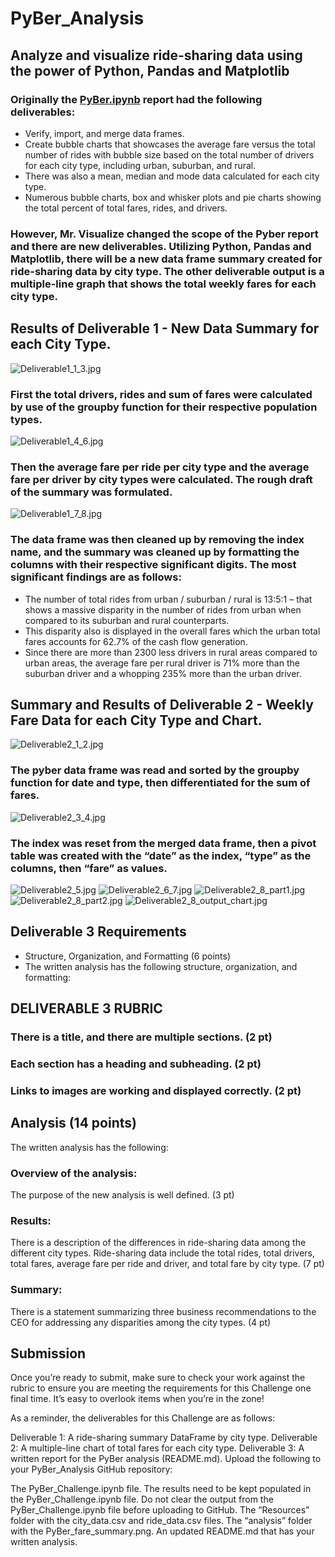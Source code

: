 # PyBer_Analysis
## Analyze and visualize ride-sharing data using the power of Python, Pandas and Matplotlib
### Originally the [PyBer.ipynb](PyBer.ipynb) report had the following deliverables:
* Verify, import, and merge data frames.
* Create bubble charts that showcases the average fare versus the total number of rides with bubble size based on the total number of drivers for each city type, including urban, suburban, and rural.
* There was also a mean, median and mode data calculated for each city type.
* Numerous bubble charts, box and whisker plots and pie charts showing the total percent of total fares, rides, and drivers.

### However, Mr. Visualize changed the scope of the Pyber report and there are new deliverables.  Utilizing Python, Pandas and Matplotlib, there will be a new data frame summary created for ride-sharing data by city type.  The other deliverable output is a multiple-line graph that shows the total weekly fares for each city type.  

## Results of Deliverable 1 - New Data Summary for each City Type.

![Deliverable1_1_3.jpg](Deliverable1_1_3.jpg)
### First the total drivers, rides and sum of fares were calculated by use of the groupby function for their respective population types.
![Deliverable1_4_6.jpg](Deliverable1_4_6.jpg)
### Then the average fare per ride per city type and the average fare per driver by city types were calculated.  The rough draft of the summary was formulated.  
![Deliverable1_7_8.jpg](Deliverable1_7_8.jpg)
### The data frame was then cleaned up by removing the index name, and the summary was cleaned up by formatting the columns with their respective significant digits.  The most significant findings are as follows:
* The number of total rides from urban / suburban / rural is 13:5:1 – that shows a massive disparity in the number of rides from urban when compared to its suburban and rural counterparts.
* This disparity also is displayed in the overall fares which the urban total fares accounts for 62.7% of the cash flow generation.
* Since there are more than 2300 less drivers in rural areas compared to urban areas, the average fare per rural driver is 71% more than the suburban driver and a whopping 235% more than the urban driver. 

## Summary and Results of Deliverable 2 - Weekly Fare Data for each City Type and Chart.
![Deliverable2_1_2.jpg](Deliverable2_1_2.jpg)
### The pyber data frame was read and sorted by the groupby function for date and type, then differentiated for the sum of fares.
![Deliverable2_3_4.jpg](Deliverable2_3_4.jpg)
### The index was reset from the merged data frame, then a pivot table was created with the “date” as the index, “type” as the columns, then “fare” as values. 
![Deliverable2_5.jpg](Deliverable2_5.jpg)
![Deliverable2_6_7.jpg](Deliverable2_6_7.jpg)
![Deliverable2_8_part1.jpg](Deliverable2_8_part1.jpg)
![Deliverable2_8_part2.jpg](Deliverable2_8_part2.jpg)
![Deliverable2_8_output_chart.jpg](Deliverable2_8_output_chart.jpg)

## Deliverable 3 Requirements
* Structure, Organization, and Formatting (6 points)
* The written analysis has the following structure, organization, and formatting:

## DELIVERABLE 3 RUBRIC
### There is a title, and there are multiple sections. (2 pt)
### Each section has a heading and subheading. (2 pt)
### Links to images are working and displayed correctly. (2 pt)

## Analysis (14 points)
The written analysis has the following:
### Overview of the analysis:
The purpose of the new analysis is well defined. (3 pt)
### Results:
There is a description of the differences in ride-sharing data among the different city types. 
Ride-sharing data include the total rides, total drivers, total fares, average fare per ride and driver, and total fare by city type. (7 pt)
### Summary:
There is a statement summarizing three business recommendations to the CEO for addressing any disparities among the city types. (4 pt)

## Submission
Once you’re ready to submit, make sure to check your work against the rubric to ensure you are meeting the requirements for this Challenge one final time. It’s easy to overlook items when you’re in the zone!

As a reminder, the deliverables for this Challenge are as follows:

Deliverable 1: A ride-sharing summary DataFrame by city type.
Deliverable 2: A multiple-line chart of total fares for each city type.
Deliverable 3: A written report for the PyBer analysis (README.md).
Upload the following to your PyBer_Analysis GitHub repository:

The PyBer_Challenge.ipynb file.
The results need to be kept populated in the PyBer_Challenge.ipynb file. Do not clear the output from the PyBer_Challenge.ipynb file before uploading to GitHub.
The “Resources” folder with the city_data.csv and ride_data.csv files.
The “analysis” folder with the PyBer_fare_summary.png.
An updated README.md that has your written analysis.
